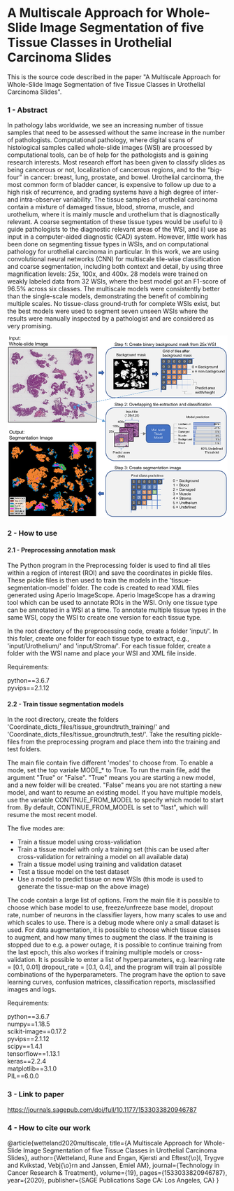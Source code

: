 # A Multiscale Approach for Whole-Slide Image Segmentation of five Tissue Classes in Urothelial Carcinoma Slides

This is the source code described in the paper "A Multiscale Approach for Whole-Slide Image Segmentation of five Tissue Classes in Urothelial Carcinoma Slides".

### 1 - Abstract
In pathology labs worldwide, we see an increasing number of tissue samples that need to be assessed without the same increase in the number of pathologists. Computational pathology, where digital scans of histological samples called whole-slide images (WSI) are processed by computational tools, can be of help for the pathologists and is gaining research interests. Most research effort has been given to classify slides as being cancerous or not, localization of cancerous regions, and to the “big-four” in cancer: breast, lung, prostate, and bowel. Urothelial carcinoma, the most common form of bladder cancer, is expensive to follow up due to a high risk of recurrence, and grading systems have a high degree of inter- and intra-observer variability. The tissue samples of urothelial carcinoma contain a mixture of damaged tissue, blood, stroma, muscle, and urothelium, where it is mainly muscle and urothelium that is diagnostically relevant. A coarse segmentation of these tissue types would be useful to i) guide pathologists to the diagnostic relevant areas of the WSI, and ii) use as input in a computer-aided diagnostic (CAD) system. However, little work has been done on segmenting tissue types in WSIs, and on computational pathology for urothelial carcinoma in particular. In this work, we are using convolutional neural networks (CNN) for multiscale tile-wise classification and coarse segmentation, including both context and detail, by using three magnification levels: 25x, 100x, and 400x. 28 models were trained on weakly labeled data from 32 WSIs, where the best model got an F1-score of 96.5% across six classes. The multiscale models were consistently better than the single-scale models, demonstrating the benefit of combining multiple scales. No tissue-class ground-truth for complete WSIs exist, but the best models were used to segment seven unseen WSIs where the results were manually inspected by a pathologist and are considered as very promising.

![alt text](images/overview.png?raw=true)

### 2 - How to use

#### 2.1 - Preprocessing annotation mask

The Python program in the Preprocessing folder is used to find all tiles within a region of interest (ROI) and save the coordinates in pickle files. These pickle files is then used to train the models in the 'tissue-segmentation-model' folder. The code is created to read XML files generated using Aperio ImageScope. Aperio ImageScope has a drawing tool which can be used to annotate ROIs in the WSI. Only one tissue type can be annotated in a WSI at a time. To annotate multiple tissue types in the same WSI, copy the WSI to create one version for each tissue type. 

In the root directory of the preprocessing code, create a folder 'input/'. In this foler, create one folder for each tissue type to extract, e.g., 'input/Urothelium/' and 'input/Stroma/'. For each tissue folder, create a folder with the WSI name and place your WSI and XML file inside. 

Requirements:

python==3.6.7  
pyvips==2.1.12  

#### 2.2 - Train tissue segmentation models

In the root directory, create the folders 'Coordinate_dicts_files/tissue_groundtruth_training/' and 'Coordinate_dicts_files/tissue_groundtruth_test/'. Take the resulting pickle-files from the preprocessing program and place them into the training and test folders. 

The main file contain five different 'modes' to choose from. To enable a mode, set the top variale MODE_* to True. To run the main file, add the argument "True" or "False". "True" means you are starting a new model, and a new folder will be created. "False" means you are not starting a new model, and want to resume an existing model. If you have multiple models, use the variable CONTINUE_FROM_MODEL to specify which model to start from. By default, CONTINUE_FROM_MODEL is set to "last", which will resume the most recent model.

The five modes are:
- Train a tissue model using cross-validation
- Train a tissue model with only a training set (this can be used after cross-validation for retraining a model on all available data)
- Train a tissue model using training and validation dataset
- Test a tissue model on the test dataset
- Use a model to predict tissue on new WSIs (this mode is used to generate the tissue-map on the above image)

The code contain a large list of options. From the main file it is possible to choose which base model to use, freeze/unfreeze base model, dropout rate, number of neurons in the classifier layers, how many scales to use and which scales to use. There is a debug mode where only a small dataset is used. For data augmentation, it is possible to choose which tissue classes to augment, and how many times to augment the class. If the training is stopped due to e.g. a power outage, it is  possible to continue training from the last epoch, this also workes if training multiple models or cross-validation. It is possible to enter a list of hyperparameters, e.g. learning rate = [0.1, 0.01] dropout_rate = [0.1, 0.4], and the program will train all possible combinations of the hyperparameters. The program have the option to save learning curves, confusion matrices, classification reports, misclassified images and logs.

Requirements:

python==3.6.7  
numpy==1.18.5  
scikit-image==0.17.2  
pyvips==2.1.12  
scipy==1.4.1  
tensorflow==1.13.1  
keras==2.2.4  
matplotlib==3.1.0  
PIL==6.0.0  

### 3 - Link to paper
https://journals.sagepub.com/doi/full/10.1177/1533033820946787

### 4 - How to cite our work
@article{wetteland2020multiscale,
  title={A Multiscale Approach for Whole-Slide Image Segmentation of five Tissue Classes in Urothelial Carcinoma Slides},
  author={Wetteland, Rune and Engan, Kjersti and Eftest{\o}l, Trygve and Kvikstad, Vebj{\o}rn and Janssen, Emiel AM},
  journal={Technology in Cancer Research \& Treatment},
  volume={19},
  pages={1533033820946787},
  year={2020},
  publisher={SAGE Publications Sage CA: Los Angeles, CA}
}
